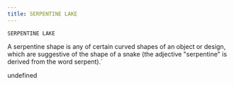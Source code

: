 ```yaml
---
title: SERPENTINE LAKE
---
```

`SERPENTINE LAKE`

A serpentine shape is any of certain curved shapes of an object or design, which are suggestive of the shape of a snake (the adjective "serpentine" is derived from the word serpent).`

undefined